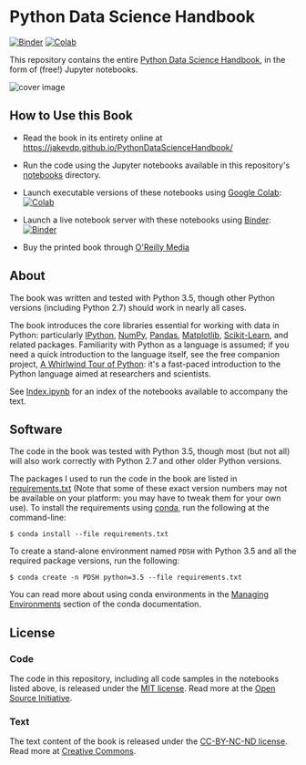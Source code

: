 # Python Data Science Handbook

[![Binder](https://mybinder.org/badge_logo.svg)](https://mybinder.org/v2/gh/sahmel/PythonDataScienceHandbook/master?urlpath=lab/tree/notebooks/Index.ipynb)
[![Colab](https://colab.research.google.com/assets/colab-badge.svg)](https://colab.research.google.com/github/jakevdp/PythonDataScienceHandbook/blob/master/notebooks/Index.ipynb)

This repository contains the entire [Python Data Science Handbook](http://shop.oreilly.com/product/0636920034919.do), in the form of (free!) Jupyter notebooks.

![cover image](notebooks/figures/PDSH-cover.png)

## How to Use this Book

- Read the book in its entirety online at https://jakevdp.github.io/PythonDataScienceHandbook/

- Run the code using the Jupyter notebooks available in this repository's [notebooks](notebooks) directory.

- Launch executable versions of these notebooks using [Google Colab](http://colab.research.google.com): [![Colab](https://colab.research.google.com/assets/colab-badge.svg)](https://colab.research.google.com/github/jakevdp/PythonDataScienceHandbook/blob/master/notebooks/Index.ipynb)

- Launch a live notebook server with these notebooks using [Binder](https://beta.mybinder.org/): [![Binder](https://mybinder.org/badge_logo.svg)](https://mybinder.org/v2/gh/biof509/PythonDataScienceHandbook/master?urlpath=lab/tree/notebooks/Index.ipynb)

- Buy the printed book through [O'Reilly Media](http://shop.oreilly.com/product/0636920034919.do)

## About

The book was written and tested with Python 3.5, though other Python versions (including Python 2.7) should work in nearly all cases.

The book introduces the core libraries essential for working with data in Python: particularly [IPython](http://ipython.org), [NumPy](http://numpy.org), [Pandas](http://pandas.pydata.org), [Matplotlib](http://matplotlib.org), [Scikit-Learn](http://scikit-learn.org), and related packages.
Familiarity with Python as a language is assumed; if you need a quick introduction to the language itself, see the free companion project,
[A Whirlwind Tour of Python](https://github.com/jakevdp/WhirlwindTourOfPython): it's a fast-paced introduction to the Python language aimed at researchers and scientists.

See [Index.ipynb](http://nbviewer.jupyter.org/github/jakevdp/PythonDataScienceHandbook/blob/master/notebooks/Index.ipynb) for an index of the notebooks available to accompany the text.

## Software

The code in the book was tested with Python 3.5, though most (but not all) will also work correctly with Python 2.7 and other older Python versions.

The packages I used to run the code in the book are listed in [requirements.txt](requirements.txt) (Note that some of these exact version numbers may not be available on your platform: you may have to tweak them for your own use).
To install the requirements using [conda](http://conda.pydata.org), run the following at the command-line:

```
$ conda install --file requirements.txt
```

To create a stand-alone environment named ``PDSH`` with Python 3.5 and all the required package versions, run the following:

```
$ conda create -n PDSH python=3.5 --file requirements.txt
```

You can read more about using conda environments in the [Managing Environments](http://conda.pydata.org/docs/using/envs.html) section of the conda documentation.


## License

### Code
The code in this repository, including all code samples in the notebooks listed above, is released under the [MIT license](LICENSE-CODE). Read more at the [Open Source Initiative](https://opensource.org/licenses/MIT).

### Text
The text content of the book is released under the [CC-BY-NC-ND license](LICENSE-TEXT). Read more at [Creative Commons](https://creativecommons.org/licenses/by-nc-nd/3.0/us/legalcode).
